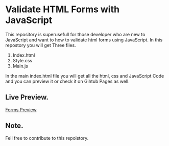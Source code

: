 # Validate HTML Forms with JavaScript
This repository is superusefull for those developer who are new to JavaScript and want to how to validate html forms using JavaScript.
In this repostory you will get Three files.

1. Index.html
2. Style.css
3. Main.js

In the main index.html file you will get all the html, css and JavaScript Code and you can preview it or check it on Gihtub Pages as well.

## Live Preview.
<a href="https://muhammadshakir-dev.github.io/Validating-forms-with-JavaScript/"> Forms Preview </a>

## Note.
Fell free to contribute to this repoistory. 


